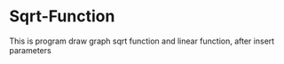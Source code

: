 # Sqrt-Function
This is program draw graph sqrt function and linear function, after insert parameters
